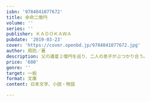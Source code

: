 ```yaml
---
isbn: '9784041077672'
title: 余命二億円
volume: ''
series: ''
publisher: ＫＡＤＯＫＡＷＡ
pubdate: '2019-03-23'
cover: 'https://cover.openbd.jp/9784041077672.jpg'
author: 周防／著
description: 父の遺産２億円を巡り、二人の息子がぶつかり合う。
price: '680'
genre: ''
target: 一般
format: 文庫
content: 日本文学、小説・物語

---
```

